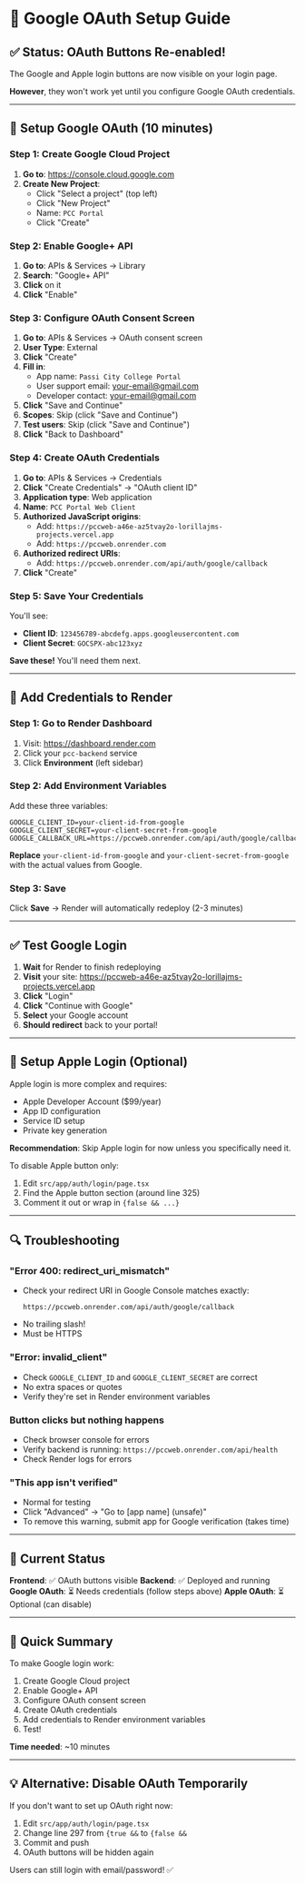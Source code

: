 # 🔐 Google OAuth Setup Guide

## ✅ Status: OAuth Buttons Re-enabled!

The Google and Apple login buttons are now visible on your login page.

**However**, they won't work yet until you configure Google OAuth credentials.

---

## 🚀 Setup Google OAuth (10 minutes)

### Step 1: Create Google Cloud Project

1. **Go to**: https://console.cloud.google.com
2. **Create New Project**:
   - Click "Select a project" (top left)
   - Click "New Project"
   - Name: `PCC Portal`
   - Click "Create"

### Step 2: Enable Google+ API

1. **Go to**: APIs & Services → Library
2. **Search**: "Google+ API"
3. **Click** on it
4. **Click** "Enable"

### Step 3: Configure OAuth Consent Screen

1. **Go to**: APIs & Services → OAuth consent screen
2. **User Type**: External
3. **Click** "Create"
4. **Fill in**:
   - App name: `Passi City College Portal`
   - User support email: your-email@gmail.com
   - Developer contact: your-email@gmail.com
5. **Click** "Save and Continue"
6. **Scopes**: Skip (click "Save and Continue")
7. **Test users**: Skip (click "Save and Continue")
8. **Click** "Back to Dashboard"

### Step 4: Create OAuth Credentials

1. **Go to**: APIs & Services → Credentials
2. **Click** "Create Credentials" → "OAuth client ID"
3. **Application type**: Web application
4. **Name**: `PCC Portal Web Client`
5. **Authorized JavaScript origins**:
   - Add: `https://pccweb-a46e-az5tvay2o-lorillajms-projects.vercel.app`
   - Add: `https://pccweb.onrender.com`
6. **Authorized redirect URIs**:
   - Add: `https://pccweb.onrender.com/api/auth/google/callback`
7. **Click** "Create"

### Step 5: Save Your Credentials

You'll see:
- **Client ID**: `123456789-abcdefg.apps.googleusercontent.com`
- **Client Secret**: `GOCSPX-abc123xyz`

**Save these!** You'll need them next.

---

## 🔧 Add Credentials to Render

### Step 1: Go to Render Dashboard

1. Visit: https://dashboard.render.com
2. Click your `pcc-backend` service
3. Click **Environment** (left sidebar)

### Step 2: Add Environment Variables

Add these three variables:

```env
GOOGLE_CLIENT_ID=your-client-id-from-google
GOOGLE_CLIENT_SECRET=your-client-secret-from-google
GOOGLE_CALLBACK_URL=https://pccweb.onrender.com/api/auth/google/callback
```

**Replace** `your-client-id-from-google` and `your-client-secret-from-google` with the actual values from Google.

### Step 3: Save

Click **Save** → Render will automatically redeploy (2-3 minutes)

---

## ✅ Test Google Login

1. **Wait** for Render to finish redeploying
2. **Visit** your site: https://pccweb-a46e-az5tvay2o-lorillajms-projects.vercel.app
3. **Click** "Login"
4. **Click** "Continue with Google"
5. **Select** your Google account
6. **Should redirect** back to your portal!

---

## 🍎 Setup Apple Login (Optional)

Apple login is more complex and requires:
- Apple Developer Account ($99/year)
- App ID configuration
- Service ID setup
- Private key generation

**Recommendation**: Skip Apple login for now unless you specifically need it.

To disable Apple button only:
1. Edit `src/app/auth/login/page.tsx`
2. Find the Apple button section (around line 325)
3. Comment it out or wrap in `{false && ...}`

---

## 🔍 Troubleshooting

### "Error 400: redirect_uri_mismatch"
- Check your redirect URI in Google Console matches exactly:
  ```
  https://pccweb.onrender.com/api/auth/google/callback
  ```
- No trailing slash!
- Must be HTTPS

### "Error: invalid_client"
- Check `GOOGLE_CLIENT_ID` and `GOOGLE_CLIENT_SECRET` are correct
- No extra spaces or quotes
- Verify they're set in Render environment variables

### Button clicks but nothing happens
- Check browser console for errors
- Verify backend is running: `https://pccweb.onrender.com/api/health`
- Check Render logs for errors

### "This app isn't verified"
- Normal for testing
- Click "Advanced" → "Go to [app name] (unsafe)"
- To remove this warning, submit app for Google verification (takes time)

---

## 📝 Current Status

**Frontend**: ✅ OAuth buttons visible
**Backend**: ✅ Deployed and running
**Google OAuth**: ⏳ Needs credentials (follow steps above)
**Apple OAuth**: ⏳ Optional (can disable)

---

## 🎯 Quick Summary

To make Google login work:
1. Create Google Cloud project
2. Enable Google+ API
3. Configure OAuth consent screen
4. Create OAuth credentials
5. Add credentials to Render environment variables
6. Test!

**Time needed**: ~10 minutes

---

## 💡 Alternative: Disable OAuth Temporarily

If you don't want to set up OAuth right now:

1. Edit `src/app/auth/login/page.tsx`
2. Change line 297 from `{true &&` to `{false &&`
3. Commit and push
4. OAuth buttons will be hidden again

Users can still login with email/password! ✅
